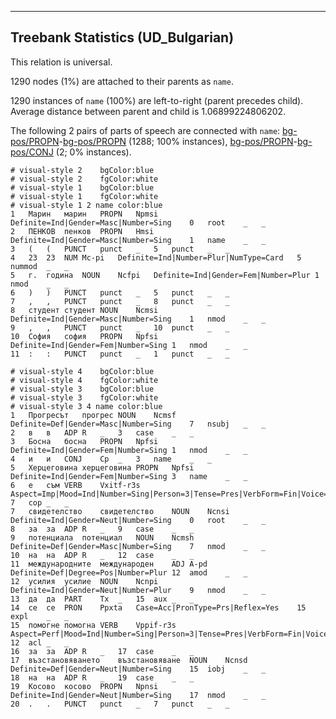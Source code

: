 

--------------------------------------------------------------------------------

## Treebank Statistics (UD_Bulgarian)

This relation is universal.

1290 nodes (1%) are attached to their parents as `name`.

1290 instances of `name` (100%) are left-to-right (parent precedes child).
Average distance between parent and child is 1.06899224806202.

The following 2 pairs of parts of speech are connected with `name`: [bg-pos/PROPN]()-[bg-pos/PROPN]() (1288; 100% instances), [bg-pos/PROPN]()-[bg-pos/CONJ]() (2; 0% instances).


~~~ conllu
# visual-style 2	bgColor:blue
# visual-style 2	fgColor:white
# visual-style 1	bgColor:blue
# visual-style 1	fgColor:white
# visual-style 1 2 name	color:blue
1	Марин	марин	PROPN	Npmsi	Definite=Ind|Gender=Masc|Number=Sing	0	root	_	_
2	ПЕНКОВ	пенков	PROPN	Hmsi	Definite=Ind|Gender=Masc|Number=Sing	1	name	_	_
3	(	(	PUNCT	punct	_	5	punct	_	_
4	23	23	NUM	Mc-pi	Definite=Ind|Number=Plur|NumType=Card	5	nummod	_	_
5	г.	година	NOUN	Ncfpi	Definite=Ind|Gender=Fem|Number=Plur	1	nmod	_	_
6	)	)	PUNCT	punct	_	5	punct	_	_
7	,	,	PUNCT	punct	_	8	punct	_	_
8	студент	студент	NOUN	Ncmsi	Definite=Ind|Gender=Masc|Number=Sing	1	nmod	_	_
9	,	,	PUNCT	punct	_	10	punct	_	_
10	София	софия	PROPN	Npfsi	Definite=Ind|Gender=Fem|Number=Sing	1	nmod	_	_
11	:	:	PUNCT	punct	_	1	punct	_	_

~~~


~~~ conllu
# visual-style 4	bgColor:blue
# visual-style 4	fgColor:white
# visual-style 3	bgColor:blue
# visual-style 3	fgColor:white
# visual-style 3 4 name	color:blue
1	Прогресът	прогрес	NOUN	Ncmsf	Definite=Def|Gender=Masc|Number=Sing	7	nsubj	_	_
2	в	в	ADP	R	_	3	case	_	_
3	Босна	босна	PROPN	Npfsi	Definite=Ind|Gender=Fem|Number=Sing	1	nmod	_	_
4	и	и	CONJ	Cp	_	3	name	_	_
5	Херцеговина	херцеговина	PROPN	Npfsi	Definite=Ind|Gender=Fem|Number=Sing	3	name	_	_
6	е	съм	VERB	Vxitf-r3s	Aspect=Imp|Mood=Ind|Number=Sing|Person=3|Tense=Pres|VerbForm=Fin|Voice=Act	7	cop	_	_
7	свидетелство	свидетелство	NOUN	Ncnsi	Definite=Ind|Gender=Neut|Number=Sing	0	root	_	_
8	за	за	ADP	R	_	9	case	_	_
9	потенциала	потенциал	NOUN	Ncmsh	Definite=Def|Gender=Masc|Number=Sing	7	nmod	_	_
10	на	на	ADP	R	_	12	case	_	_
11	международните	международен	ADJ	A-pd	Definite=Def|Degree=Pos|Number=Plur	12	amod	_	_
12	усилия	усилие	NOUN	Ncnpi	Definite=Ind|Gender=Neut|Number=Plur	9	nmod	_	_
13	да	да	PART	Tx	_	15	aux	_	_
14	се	се	PRON	Ppxta	Case=Acc|PronType=Prs|Reflex=Yes	15	expl	_	_
15	помогне	помогна	VERB	Vppif-r3s	Aspect=Perf|Mood=Ind|Number=Sing|Person=3|Tense=Pres|VerbForm=Fin|Voice=Act	12	acl	_	_
16	за	за	ADP	R	_	17	case	_	_
17	възстановяването	възстановяване	NOUN	Ncnsd	Definite=Def|Gender=Neut|Number=Sing	15	iobj	_	_
18	на	на	ADP	R	_	19	case	_	_
19	Косово	косово	PROPN	Npnsi	Definite=Ind|Gender=Neut|Number=Sing	17	nmod	_	_
20	.	.	PUNCT	punct	_	7	punct	_	_

~~~


